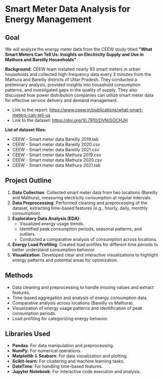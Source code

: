# Smart Meter Data Analysis for Energy Management

## Goal
We will analyze the energy meter data from the CEEW study titled **"What Smart Meters Can Tell Us: Insights on Electricity Supply and Use in Mathura and Bareilly Households"**

**Background:** CEEW team installed nearly 93 smart meters in urban households and collected high-frequency data every 3 minutes from the Mathura and Bareilly districts of Uttar Pradesh. They conducted a preliminary analysis, provided insights into household consumption patterns, and investigated gaps in the quality of supply. They also discussed how power distribution companies can utilize smart meter data for effective service delivery and demand management. 

 - Link to the report: https://www.ceew.in/publications/what-smart-meters-can-tell-us
 - Link to the dataset: https://doi.org/10.7910/DVN/GOCHJH
 
**List of dataset files:**

 - CEEW - Smart meter data Bareilly 2019.tab
 - CEEW - Smart meter data Bareilly 2020.csv
 - CEEW - Smart meter data Bareilly 2021.csv
 - CEEW - Smart meter data Mathura 2019.csv
 - CEEW - Smart meter data Mathura 2020.csv 
 - CEEW - Smart meter data Mathura 2021.tab

## Project Outline
1. **Data Collection**: Collected smart meter data from two locations (Bareilly and Mathura), measuring electricity consumption at regular intervals.
2. **Data Preprocessing**: Performed cleaning and preprocessing of the dataset, extracting time-based features (e.g., hourly, daily, monthly consumption).
3. **Exploratory Data Analysis (EDA)**: 
   - Visualized energy usage trends.
   - Identified peak consumption periods, seasonal patterns, and outliers.
   - Conducted a comparative analysis of consumption across locations.
4. **Energy Load Profiling**: Created load profiles for different time periods to better understand consumption behavior.
5. **Visualization**: Developed clear and interactive visualizations to highlight energy patterns and potential areas for optimization.

## Methods
- Data cleaning and preprocessing to handle missing values and extract features.
- Time-based aggregation and analysis of energy consumption data.
- Comparative analysis across locations (Bareilly vs Mathura).
- Visualization of energy usage patterns and identification of peak consumption periods.
- Load profiling for categorizing energy behavior.

## Libraries Used
- **Pandas**: For data manipulation and preprocessing.
- **NumPy**: For numerical operations.
- **Matplotlib** & **Seaborn**: For data visualization and plotting.
- **Scikit-learn**: For clustering and machine learning tasks.
- **DateTime**: For handling time-based features.
- **Jupyter Notebook**: For interactive code execution and analysis.

